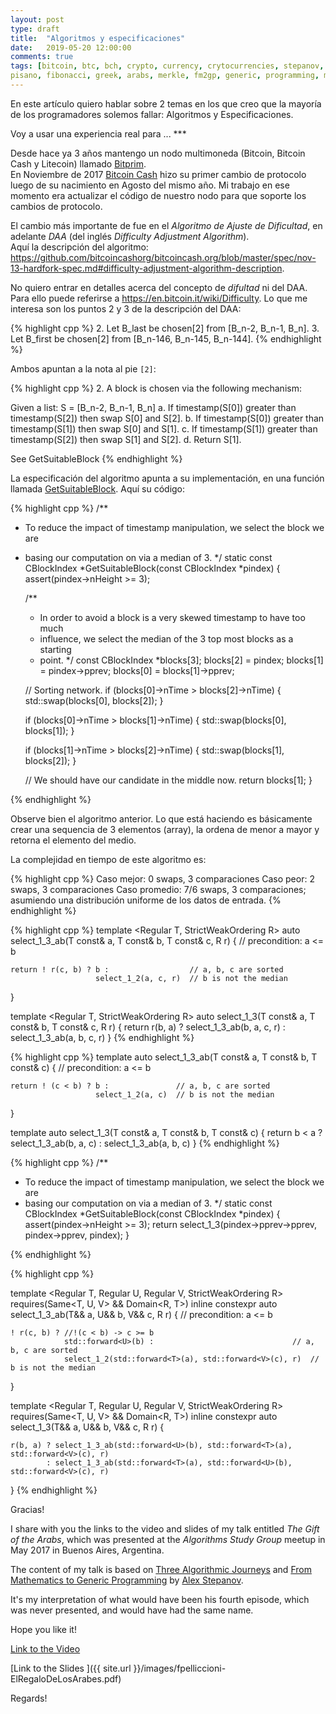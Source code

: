 ```yaml
---
layout: post
type: draft
title:  "Algoritmos y especificaciones"
date:   2019-05-20 12:00:00
comments: true
tags: [bitcoin, btc, bch, crypto, currency, crytocurrencies, stepanov, knuth, c++, cpp,
pisano, fibonacci, greek, arabs, merkle, fm2gp, generic, programming, math, mathematics]
---
```


En este artículo quiero hablar sobre 2 temas en los que creo que la mayoría de los programadores solemos fallar: Algoritmos y Especificaciones.

Voy a usar una experiencia real para ... ***

Desde hace ya 3 años mantengo un nodo multimoneda (Bitcoin, Bitcoin Cash y Litecoin) llamado [Bitprim](https://github.com/bitprim/bitprim).   
En Noviembre de 2017 [Bitcoin Cash](https://www.bitcoincash.org/) hizo su primer cambio de protocolo luego de su nacimiento en Agosto del mismo año. Mi trabajo en ese momento era actualizar el código de nuestro nodo para que soporte los cambios de protocolo.

El cambio más importante de fue en el _Algoritmo de Ajuste de Dificultad_, en adelante _DAA_ (del inglés _Difficulty Adjustment Algorithm_).   
Aquí la descripción del algoritmo: https://github.com/bitcoincashorg/bitcoincash.org/blob/master/spec/nov-13-hardfork-spec.md#difficulty-adjustment-algorithm-description.

No quiero entrar en detalles acerca del concepto de _difultad_ ni del DAA. Para ello puede referirse a https://en.bitcoin.it/wiki/Difficulty. Lo que me interesa son los puntos 2 y 3 de la descripción del DAA:

{% highlight cpp %}
2. Let B_last be chosen[2] from [B_n-2, B_n-1, B_n].
3. Let B_first be chosen[2] from [B_n-146, B_n-145, B_n-144].
{% endhighlight %}

Ambos apuntan a la nota al pie `[2]`:

{% highlight cpp %}
2. A block is chosen via the following mechanism: 

Given a list: S = [B_n-2, B_n-1, B_n] 
a. If timestamp(S[0]) greater than timestamp(S[2]) then swap S[0] and S[2]. 
b. If timestamp(S[0]) greater than timestamp(S[1]) then swap S[0] and S[1]. 
c. If timestamp(S[1]) greater than timestamp(S[2]) then swap S[1] and S[2]. 
d. Return S[1]. 

See GetSuitableBlock
{% endhighlight %}

La especificación del algoritmo apunta a su implementación, en una función llamada [GetSuitableBlock](https://github.com/Bitcoin-ABC/bitcoin-abc/commit/be51cf295c239ff6395a0aa67a3e13906aca9cb2#diff-ba91592f703a9d0badf94e67144bc0aaR208). Aquí su código:

{% highlight cpp %}
/**
 * To reduce the impact of timestamp manipulation, we select the block we are
 * basing our computation on via a median of 3.
 */
static const CBlockIndex *GetSuitableBlock(const CBlockIndex *pindex) {
    assert(pindex->nHeight >= 3);

    /**
    * In order to avoid a block is a very skewed timestamp to have too much
    * influence, we select the median of the 3 top most blocks as a starting
    * point.
    */
    const CBlockIndex *blocks[3];
    blocks[2] = pindex;
    blocks[1] = pindex->pprev;
    blocks[0] = blocks[1]->pprev;

    // Sorting network.
    if (blocks[0]->nTime > blocks[2]->nTime) {
        std::swap(blocks[0], blocks[2]);
    }

    if (blocks[0]->nTime > blocks[1]->nTime) {
        std::swap(blocks[0], blocks[1]);
    }

    if (blocks[1]->nTime > blocks[2]->nTime) {
        std::swap(blocks[1], blocks[2]);
    }

     // We should have our candidate in the middle now.
    return blocks[1];
}

{% endhighlight %}


Observe bien el algoritmo anterior. Lo que está haciendo es básicamente crear una sequencia de 3 elementos (array), la ordena de menor a mayor y retorna el elemento del medio.

La complejidad en tiempo de este algoritmo es: 

{% highlight cpp %}
Caso mejor: 0 swaps, 3 comparaciones
Caso peor:  2 swaps, 3 comparaciones
Caso promedio: 7/6 swaps, 3 comparaciones; asumiendo una distribución uniforme de los datos de entrada.
{% endhighlight %}






{% highlight cpp %}
template <Regular T, StrictWeakOrdering R>
auto select_1_3_ab(T const& a, T const& b, T const& c, R r) {
    // precondition: a <= b
    
    return ! r(c, b) ? b :                  // a, b, c are sorted
                       select_1_2(a, c, r)  // b is not the median
}

template <Regular T, StrictWeakOrdering R>
auto select_1_3(T const& a, T const& b, T const& c, R r) {
    return r(b, a) ? select_1_3_ab(b, a, c, r) 
                   : select_1_3_ab(a, b, c, r)
}
{% endhighlight %}


{% highlight cpp %}
template <Regular T>
auto select_1_3_ab(T const& a, T const& b, T const& c) {
    // precondition: a <= b
    
    return ! (c < b) ? b :               // a, b, c are sorted
                       select_1_2(a, c)  // b is not the median
}

template <Regular T>
auto select_1_3(T const& a, T const& b, T const& c) {
    return b < a ? select_1_3_ab(b, a, c) 
                 : select_1_3_ab(a, b, c)
}
{% endhighlight %}










{% highlight cpp %}
/**
 * To reduce the impact of timestamp manipulation, we select the block we are
 * basing our computation on via a median of 3.
 */
static const CBlockIndex *GetSuitableBlock(const CBlockIndex *pindex) {
    assert(pindex->nHeight >= 3);
    return select_1_3(pindex->pprev->pprev, pindex->pprev, pindex);
}

{% endhighlight %}










{% highlight cpp %}

template <Regular T, Regular U, Regular V, StrictWeakOrdering R>
    requires(Same<T, U, V> && Domain<R, T>)
inline constexpr
auto select_1_3_ab(T&& a, U&& b, V&& c, R r) {
    // precondition: a <= b
    
    ! r(c, b) ? //!(c < b) -> c >= b
                std::forward<U>(b) :                               // a, b, c are sorted
                select_1_2(std::forward<T>(a), std::forward<V>(c), r)  // b is not the median
}

template <Regular T, Regular U, Regular V, StrictWeakOrdering R>
    requires(Same<T, U, V> && Domain<R, T>)
inline constexpr
auto select_1_3(T&& a, U&& b, V&& c, R r) {
    
    r(b, a) ? select_1_3_ab(std::forward<U>(b), std::forward<T>(a), std::forward<V>(c), r) 
            : select_1_3_ab(std::forward<T>(a), std::forward<U>(b), std::forward<V>(c), r)
}
{% endhighlight %}




Gracias!



I share with you the links to the video and slides of my talk entitled _The Gift of the Arabs_, which was presented at the _Algorithms Study Group_ meetup in May 2017 in Buenos Aires, Argentina.

The content of my talk is based on [Three Algorithmic Journeys](http://stepanovpapers.com/Journeys/Journeys-0.3.pdf) and [From Mathematics to Generic Programming](https://www.amazon.es/Mathematics-Generic-Programming-Alexander-Stepanov/dp/0321942043) by [Alex Stepanov](https://en.wikipedia.org/wiki/Alexander_Stepanov).

It's my interpretation of what would have been his fourth episode, which was never presented, and would have had the same name.

Hope you like it!

[Link to the Video](https://www.youtube.com/watch?v=ZgC6MDh7zJc)

[Link to the Slides ]({{ site.url }}/images/fpelliccioni-ElRegaloDeLosArabes.pdf)

Regards!
